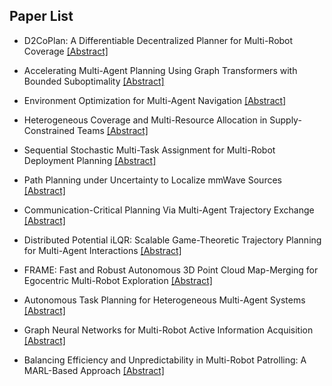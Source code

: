 ## Paper List

- D2CoPlan: A Differentiable Decentralized Planner for Multi-Robot Coverage
[[Abstract]](https://events.infovaya.com/presentation?id=91607)

- Accelerating Multi-Agent Planning Using Graph Transformers with Bounded Suboptimality
[[Abstract]](https://events.infovaya.com/presentation?id=91610)

- Environment Optimization for Multi-Agent Navigation
[[Abstract]](https://events.infovaya.com/presentation?id=91613)

- Heterogeneous Coverage and Multi-Resource Allocation in Supply-Constrained Teams
[[Abstract]](https://events.infovaya.com/presentation?id=91616)

- Sequential Stochastic Multi-Task Assignment for Multi-Robot Deployment Planning
[[Abstract]](https://events.infovaya.com/presentation?id=91619)

- Path Planning under Uncertainty to Localize mmWave Sources
[[Abstract]](https://events.infovaya.com/presentation?id=91622)

- Communication-Critical Planning Via Multi-Agent Trajectory Exchange
[[Abstract]](https://events.infovaya.com/presentation?id=91625)

- Distributed Potential iLQR: Scalable Game-Theoretic Trajectory Planning for Multi-Agent Interactions
[[Abstract]](https://events.infovaya.com/presentation?id=91628)

- FRAME: Fast and Robust Autonomous 3D Point Cloud Map-Merging for Egocentric Multi-Robot Exploration
[[Abstract]](https://events.infovaya.com/presentation?id=91631)

- Autonomous Task Planning for Heterogeneous Multi-Agent Systems
[[Abstract]](https://events.infovaya.com/presentation?id=91634)

- Graph Neural Networks for Multi-Robot Active Information Acquisition
[[Abstract]](https://events.infovaya.com/presentation?id=91637)

- Balancing Efficiency and Unpredictability in Multi-Robot Patrolling: A MARL-Based Approach
[[Abstract]](https://events.infovaya.com/presentation?id=91640)

